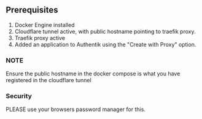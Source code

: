 ## Prerequisites
1. Docker Engine installed 
2. Cloudflare tunnel active, with public hostname pointing to traefik proxy.
3. Traefik proxy active
4. Added an application to Authentik using the "Create with Proxy" option.

### NOTE
Ensure the public hostname in the docker compose is what you have registered in the cloudflare tunnel

### Security
PLEASE use your browsers password manager for this.